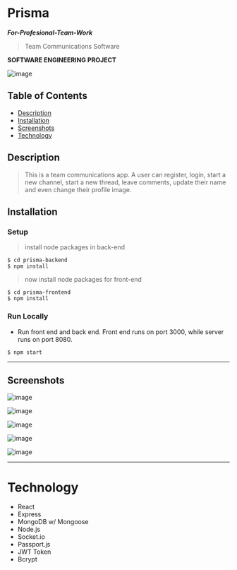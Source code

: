 # **Prisma**
**_For-Profesional-Team-Work_**
> Team Communications Software

**SOFTWARE ENGINEERING PROJECT**

![image](https://user-images.githubusercontent.com/56079245/119234731-0c11fc00-bb38-11eb-8a5b-28a91ec2aee4.png)


## Table of Contents

- [Description](#description)
- [Installation](#installation)
- [Screenshots](#screenshots)
- [Technology](#technology)


## Description

> This is a team communications app.  A user can register, login, start a new channel, start a new thread, leave comments, update their name and even change their profile image.


## Installation


### Setup

> install node packages in back-end

```shell
$ cd prisma-backend 
$ npm install
```

>now install node packages for front-end

```shell
$ cd prisma-frontend
$ npm install
```

### Run Locally

- Run front end and back end. Front end runs on port 3000, while server runs on port 8080.

```shell
$ npm start
```

---


## Screenshots

![image](https://user-images.githubusercontent.com/56079245/119234781-44193f00-bb38-11eb-8fbf-29e708c6b220.png)

![image](https://user-images.githubusercontent.com/56079245/119234802-5e531d00-bb38-11eb-9336-ead98c403b4c.png)

![image](https://user-images.githubusercontent.com/56079245/119234823-85115380-bb38-11eb-869f-8ce98eaabb8b.png)

![image](https://user-images.githubusercontent.com/56079245/119234835-98242380-bb38-11eb-844b-aba4045e5419.png)

![image](https://user-images.githubusercontent.com/56079245/119234942-d588b100-bb38-11eb-9b42-16dd6dcd6b30.png)

---

# Technology

 - React
 - Express
 - MongoDB w/ Mongoose
 - Node.js
 - Socket.io
 - Passport.js
 - JWT Token
 - Bcrypt

